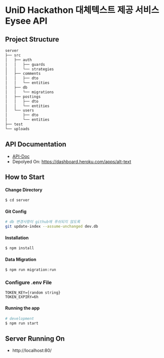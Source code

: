 # UniD Hackathon 대체텍스트 제공 서비스 Eysee API

## Project Structure

```bash
server
├── src
│   ├── auth
│   │   ├── guards
│   │   └── strategies
│   ├── comments
│   │   ├── dto
│   │   └── entities
│   ├── db
│   │   └── migrations
│   ├── postings
│   │   ├── dto
│   │   └── entities
│   └── users
│       ├── dto
│       └── entities
├── test
└── uploads
```

## API Documentation

- [API-Doc](https://jyoo0515.github.io/ApiDoc/)
- Depolyed On: https://dashboard.heroku.com/apps/alt-text

## How to Start

#### Change Directory

```bash
$ cd server
```

#### Git Config

```bash
# db 변경사항이 github에 푸쉬되지 않도록
git update-index --assume-unchanged dev.db
```

#### Installation

```bash
$ npm install
```

#### Data Migration

```bash
$ npm run migration:run
```

### Configure .env File

```
TOKEN_KEY={random string}
TOKEN_EXPIRY=6h
```

#### Running the app

```bash
# development
$ npm run start
```

## Server Running On

- http://localhost:80/
